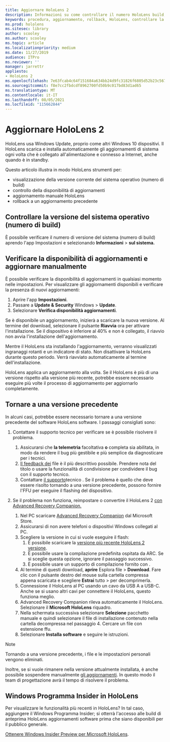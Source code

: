 ```yaml
---
title: Aggiornare HoloLens 2
description: Informazioni su come controllare il numero HoloLens build, mantenersi aggiornati con gli aggiornamenti dei dispositivi, partecipare al programma Insiders ed eseguire il rollback degli aggiornamenti.
keywords: procedura, aggiornamento, rollback, HoloLens, controllare la compilazione, numero di build
ms.prod: hololens
ms.sitesec: library
author: scooley
ms.author: scooley
ms.topic: article
ms.localizationpriority: medium
ms.date: 11/27/2019
audience: ITPro
ms.reviewer: ''
manager: jarrettr
appliesto:
- HoloLens 2
ms.openlocfilehash: 7e63fcab4c64f151684a634bb24d9fc31826f6805d52b23c5672add0b6269430
ms.sourcegitcommit: f8e7cc2fbdcdf8962700fd50b9c017bd83d1ad65
ms.translationtype: MT
ms.contentlocale: it-IT
ms.lasthandoff: 08/05/2021
ms.locfileid: "115662844"
---
```

# <a name="update-hololens-2"></a>Aggiornare HoloLens 2

HoloLens usa Windows Update, proprio come altri Windows 10 dispositivi. Il HoloLens scarica e installa automaticamente gli aggiornamenti di sistema ogni volta che è collegato all'alimentazione e connesso a Internet, anche quando è in standby.

Questo articolo illustra in modo HoloLens strumenti per:

- visualizzazione della versione corrente del sistema operativo (numero di build)
- controllo della disponibilità di aggiornamenti
- aggiornamento manuale HoloLens
- rollback a un aggiornamento precedente

## <a name="check-your-operating-system-version-build-number"></a>Controllare la versione del sistema operativo (numero di build)

È possibile verificare il numero di versione del sistema (numero di build) aprendo l'app Impostazioni e selezionando **Informazioni**  >  **sul sistema.**

## <a name="check-for-updates-and-manually-update"></a>Verificare la disponibilità di aggiornamenti e aggiornare manualmente

È possibile verificare la disponibilità di aggiornamenti in qualsiasi momento nelle impostazioni.  Per visualizzare gli aggiornamenti disponibili e verificare la presenza di nuovi aggiornamenti:

1. Aprire l'app **Impostazioni**.
1. Passare a **Update & Security** Windows  >  **Update**.
1. Selezionare **Verifica disponibilità aggiornamenti**.

Se è disponibile un aggiornamento, inizierà a scaricare la nuova versione. Al termine del download, selezionare il pulsante **Riavvia** ora per attivare l'installazione. Se il dispositivo è inferiore al 40% e non è collegato, il riavvio non avvia l'installazione dell'aggiornamento.

Mentre il HoloLens sta installando l'aggiornamento, verranno visualizzati ingranaggi rotanti e un indicatore di stato. Non disattivare la HoloLens durante questo periodo. Verrà riavviato automaticamente al termine dell'installazione.

HoloLens applica un aggiornamento alla volta.  Se il HoloLens è più di una versione rispetto alla versione più recente, potrebbe essere necessario eseguire più volte il processo di aggiornamento per aggiornarlo completamente.

## <a name="go-back-to-a-previous-version"></a>Tornare a una versione precedente

In alcuni casi, potrebbe essere necessario tornare a una versione precedente del software HoloLens software. I passaggi consigliati sono:

1. Contattare il supporto tecnico per verificare se è possibile risolvere il problema.
    1. Assicurarsi che **la telemetria** facoltativa **o** completa sia abilitata, in modo da rendere il bug più gestibile e più semplice da diagnosticare per i tecnici.
    1. [Il feedback dei](hololens-feedback.md) file è il più descrittivo possibile. Prendere nota del titolo o usare la funzionalità di condivisione per condividere il bug con il supporto tecnico.
    1. Contattare [il supporto](https://aka.ms/hlsupport)tecnico . Se il problema è quello che deve essere risolto tornando a una versione precedente, possono fornire l'FFU per eseguire il flashing del dispositivo.

1. Se il problema non funziona, reimpostare o convertire il HoloLens 2 [con Advanced Recovery Companion.](hololens-recovery.md)
    1. Nel PC scaricare [Advanced Recovery Companion](https://www.microsoft.com/p/advanced-recovery-companion/9p74z35sfrs8?activetab=pivot:overviewtab) dal Microsoft Store.
    1. Assicurarsi di non avere telefoni o dispositivi Windows collegati al PC.
    1. Scegliere la versione in cui si vuole eseguire il flash:
        1. È possibile scaricare la [versione più recente HoloLens 2 versione](https://aka.ms/hololens2download).
        1. È possibile usare la compilazione predefinita ospitata da ARC. Se si sceglie questa opzione, ignorare il passaggio successivo.
        1. È possibile usare un supporto di compilazione fornito con .
    1. Al termine di questi download, **aprire** Esplora file  >  **Download**. Fare clic con il pulsante destro del mouse sulla cartella compressa appena scaricata e scegliere **Estrai** tutto  >   per decomprimerla.
    1. Connessione il HoloLens al PC usando un cavo da USB A a USB-C. Anche se si usano altri cavi per connettere il HoloLens, questo funziona meglio.
    1. Advanced Recovery Companion rileva automaticamente il HoloLens. Selezionare il **Microsoft HoloLens** riquadro.
    1. Nella schermata successiva selezionare **Selezione** pacchetto manuale e quindi selezionare il file di installazione contenuto nella cartella decompressa nel passaggio 4. Cercare un file con estensione ffu.
    1. Selezionare **Installa software** e seguire le istruzioni.

> [!NOTE]
> Tornando a una versione precedente, i file e le impostazioni personali vengono eliminati.

Inoltre, se si vuole rimanere nella versione attualmente installata, è anche possibile sospendere manualmente [gli aggiornamenti](hololens-updates.md#pause-updates-via-device). In questo modo il team di progettazione avrà il tempo di risolvere il problema.

## <a name="windows-insider-program-on-hololens"></a>Windows Programma Insider in HoloLens

Per visualizzare le funzionalità più recenti in HoloLens?  In tal caso, aggiungere il Windows Programma Insider; si otterrà l'accesso alle build di anteprima HoloLens aggiornamenti software prima che siano disponibili per il pubblico generale.

[Ottenere Windows Insider Preview per Microsoft HoloLens](hololens-insider.md).
